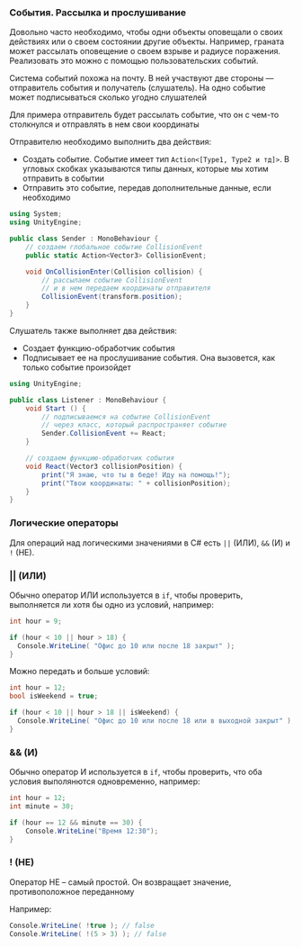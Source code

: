 ### События. Рассылка и прослушивание

Довольно часто необходимо, чтобы одни объекты оповещали о своих действиях или о своем состоянии другие объекты. Например, граната может рассылать оповещение о своем взрыве и радиусе поражения. Реализовать это можно с помощью пользовательских событий. 

Система событий похожа на почту. В ней участвуют две стороны — отправитель события и получатель (слушатель). На одно событие может подписываться сколько угодно слушателей

Для примера отправитель будет рассылать событие, что он с чем-то столкнулся и отправлять в нем свои координаты

Отправителю необходимо выполнить два действия:

- Создать событие. Событие имеет тип `Action<[Type1, Type2 и тд]>`. В угловых скобках указываются типы данных, которые мы хотим отправить в событии
- Отправить это событие, передав дополнительные данные, если необходимо

```csharp
using System;
using UnityEngine;

public class Sender : MonoBehaviour {
	// создаем глобальное событие CollisionEvent
	public static Action<Vector3> CollisionEvent;

	void OnCollisionEnter(Collision collision) {
		// рассылаем событие CollisionEvent
		// и в нем передаем координаты отправителя
		CollisionEvent(transform.position);
	}
}
```

Слушатель также выполняет два действия:

- Создает функцию-обработчик события
- Подписывает ее на прослушивание события. Она вызовется, как только событие произойдет

```csharp
using UnityEngine;

public class Listener : MonoBehaviour {
	void Start () {
		// подписываемся на событие CollisionEvent
		// через класс, который распространяет событие
		Sender.CollisionEvent += React;
	}

	// создаем функцию-обработчик события
	void React(Vector3 collisionPosition) {
		print("Я знаю, что ты в беде! Иду на помощь!");
		print("Твои координаты: " + collisionPosition);
	}
}
```

### Логические операторы

Для операций над логическими значениями в C# есть `||` (ИЛИ), `&&` (И) и `!` (НЕ).

### || (ИЛИ)

Обычно оператор ИЛИ используется в `if`, чтобы проверить, выполняется ли хотя бы одно из условий, например:

```csharp
int hour = 9;

if (hour < 10 || hour > 18) {
  Console.WriteLine( "Офис до 10 или после 18 закрыт" );
}
```

Можно передать и больше условий:

```csharp
int hour = 12;
bool isWeekend = true;

if (hour < 10 || hour > 18 || isWeekend) {
  Console.WriteLine( "Офис до 10 или после 18 или в выходной закрыт" );
}
```

### && (И)

Обычно оператор И используется в `if`, чтобы проверить, что оба условия выполянются одновременно, например:

```csharp
int hour = 12;
int minute = 30;

if (hour == 12 && minute == 30) {
    Console.WriteLine("Время 12:30");
}
```

### ! (НЕ)

Оператор НЕ – самый простой. Он возвращает значение, противоположное переданному

Например:

```csharp
Console.WriteLine( !true ); // false
Console.WriteLine( !(5 > 3) ); // false
```